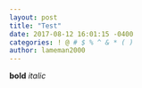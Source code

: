 ```yaml
---
layout: post
title: "Test"
date: 2017-08-12 16:01:15 -0400
categories: ! @ # $ % ^ & * ( )
author: lameman2000
---
```

**bold** *italic*
